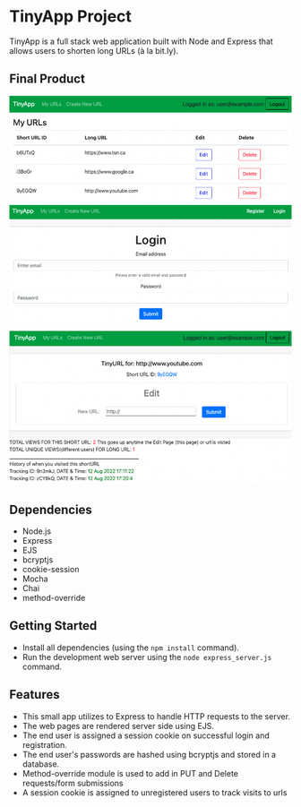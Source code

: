 # TinyApp Project

TinyApp is a full stack web application built with Node and Express that allows users to shorten long URLs (à la bit.ly).

## Final Product

!["screenshot description"](./resources/images/image1.png)
!["screenshot description"](./resources/images/image2.png)
!["screenshot description"](./resources/images/image3.png)

## Dependencies

- Node.js
- Express
- EJS
- bcryptjs
- cookie-session
- Mocha
- Chai
- method-override

## Getting Started

- Install all dependencies (using the `npm install` command).
- Run the development web server using the `node express_server.js` command.


## Features

- This small app utilizes to Express to handle HTTP requests to the server. 
- The web pages are rendered server side using EJS. 
- The end user is assigned a session cookie on successful login and registration. 
- The end user's passwords are hashed using bcryptjs and stored in a database. 
- Method-override module is used to add in PUT and Delete requests/form submissions
- A session cookie is assigned to unregistered users to track visits to urls
